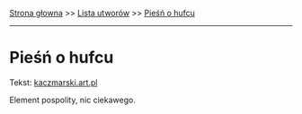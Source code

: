 [Strona głowna](../index.md) >> [Lista utworów](../list.md) >> [Pieśń o hufcu](416.md)

---

# Pieśń o hufcu

Tekst: [kaczmarski.art.pl](https://www.kaczmarski.art.pl/tworczosc/wiersze/piesn-o-hufcu/)

Element pospolity, nic ciekawego.